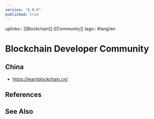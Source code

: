 ```yaml
---
version: "0.0.0"
published: true
---
```

uplinks:: [[Blockchain]] [[Community]]
tags:: #lang/en 
# Blockchain Developer Community
## China
- https://learnblockchain.cn/

## References

## See Also
